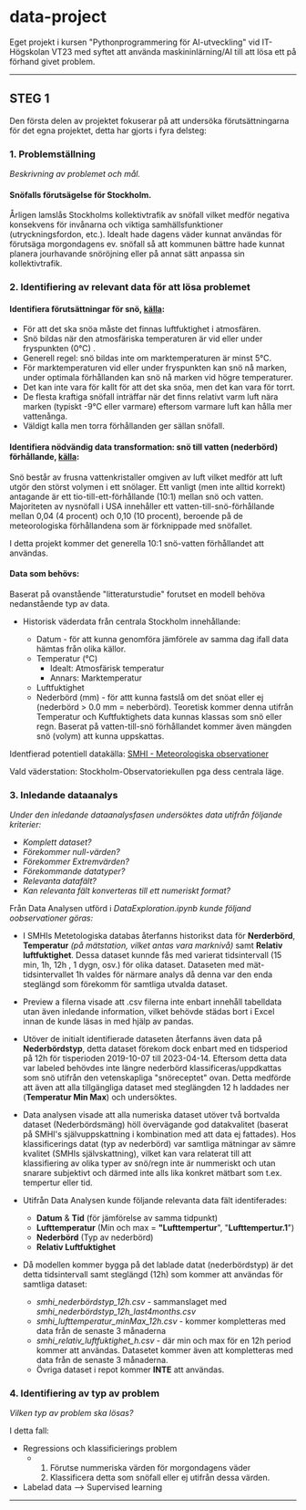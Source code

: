 # data-project

Eget projekt i kursen "Pythonprogrammering för AI-utveckling" vid IT-Högskolan VT23 med syftet att använda maskininlärning/AI till att lösa ett på förhand
givet problem.

---

## STEG 1

Den första delen av projektet fokuserar på att undersöka förutsättningarna för det egna projektet, detta har gjorts i fyra delsteg:

### 1. Problemställning

_Beskrivning av problemet och mål._

#### Snöfalls förutsägelse för Stockholm.

Årligen lamslås Stockholms kollektivtrafik av snöfall vilket medför negativa konsekvens för invånarna och viktiga samhällsfunktioner (utryckningsfordon, etc.). Idealt hade dagens väder kunnat användas för förutsäga morgondagens ev. snöfall så att kommunen bättre hade kunnat planera jourhavande snöröjning eller på annat sätt anpassa sin kollektivtrafik.

### 2. Identifiering av relevant data för att lösa problemet

#### Identifiera förutsättningar för snö, [källa](https://nsidc.org/learn/parts-cryosphere/snow/science-snow):

- För att det ska snöa måste det finnas luftfuktighet i atmosfären.
- Snö bildas när den atmosfäriska temperaturen är vid eller under fryspunkten (0°C) .
- Generell regel: snö bildas inte om marktemperaturen är minst 5°C.
- För marktemperaturen vid eller under fryspunkten kan snö nå marken, under optimala förhållanden kan snö nå marken vid högre temperaturer.
- Det kan inte vara för kallt för att det ska snöa, men det kan vara för torrt.
- De flesta kraftiga snöfall inträffar när det finns relativt varm luft nära marken (typiskt -9°C eller varmare) eftersom varmare luft kan hålla mer vattenånga.
- Väldigt kalla men torra förhållanden ger sällan snöfall.

#### Identifiera nödvändig data transformation: snö till vatten (nederbörd) förhållande, [källa](https://nsidc.org/learn/parts-cryosphere/snow/science-snow):

Snö består av frusna vattenkristaller omgiven av luft vilket medför att luft utgör den störst volymen i ett snölager. Ett vanligt (men inte alltid korrekt) antagande är ett tio-till-ett-förhållande (10:1) mellan snö och vatten. Majoriteten av nysnöfall i USA innehåller ett vatten-till-snö-förhållande mellan 0,04 (4 procent) och 0,10 (10 procent), beroende på de meteorologiska förhållandena som är förknippade med snöfallet.

I detta projekt kommer det generella 10:1 snö-vatten förhållandet att användas.

#### Data som behövs:

Baserat på ovanstående "litteraturstudie" forutset en modell behöva nedanstående typ av data.

- Historisk väderdata från centrala Stockholm innehållande:

  - Datum - för att kunna genomföra jämförele av samma dag ifall data hämtas från olika källor.
  - Temperatur (°C)
    - Idealt: Atmosfärisk temperatur
    - Annars: Marktemperatur
  - Luftfuktighet
  - Nederbörd (mm) - för attt kunna fastslå om det snöat eller ej (nederbörd > 0.0 mm = neberbörd). Teoretisk kommer denna utifrån Temperatur och Kuftfuktighets data kunnas klassas som snö eller regn. Baserat på vatten-till-snö förhållandet kommer även mängden snö (volym) att kunna uppskattas.

Identfierad potentiell datakälla: [SMHI - Meteorologiska observationer](https://www.smhi.se/data/meteorologi/ladda-ner-meteorologiska-observationer/#param=airtemperatureInstant,stations=core,stationid=98210)

Vald väderstation: Stockholm-Observatoriekullen pga dess centrala läge.

### 3. Inledande dataanalys

_Under den inledande dataanalysfasen undersöktes data utifrån följande kriterier:_

- _Komplett dataset?_
- _Förekommer null-värden?_
- _Förekommer Extremvärden?_
- _Förekommande datatyper?_
- _Relevanta datafält?_
- _Kan relevanta fält konverteras till ett numeriskt format?_

Från Data Analysen utförd i _DataExploration.ipynb kunde följand oobservationer göras:_

- I SMHIs Metetologiska databas återfanns historikst data för __Nerderbörd__, __Temperatur__ _(på mätstation, vilket antas vara marknivå)_ samt __Relativ luftfuktighet__. Dessa dataset kunnde fås med varierat tidsintervall (15 min, 1h, 12h , 1 dygn, osv.) för olika dataset. Dataseten med mät-tidsintervallet 1h valdes för närmare analys då denna var den enda steglängd som förekomm för samtliga utvalda dataset.
- Preview a filerna visade att .csv filerna inte enbart innehåll tabelldata utan även inledande information, vilket behövde städas bort i Excel innan de kunde läsas in med hjälp av pandas.
- Utöver de initialt identifierade dataseten återfanns även data på __Nederbördstyp__, detta dataset förekom dock enbart med en tidsperiod på 12h för tisperioden 2019-10-07 till 2023-04-14. Eftersom detta data var labeled behövdes inte längre nederbörd klassificeras/uppdkattas som snö utifrån den vetenskapliga "snöreceptet" ovan. Detta medförde att även att alla tillgängliga dataset med steglängden 12 h laddades ner (__Temperatur Min Max__) och undersöktes.
- Data analysen visade att alla numeriska dataset utöver två bortvalda dataset (Nederbördsmäng) höll övervägande god datakvalitet (baserat på SMHI's självuppskattning i kombination med att data ej fattades). Hos klassificerings datat (typ av nederbörd) var samtliga mätningar av sämre kvalitet (SMHIs självskattning), vilket kan vara relaterat till att klassifiering av olika typer av snö/regn inte är nummeriskt och utan snarare subjektivt och därmed inte alls lika konkret mätbart som t.ex. tempertur eller tid.
- Utifrån Data Analysen kunde följande relevanta data fält identiferades:

  - __Datum__ & __Tid__ (för jämförelse av samma tidpunkt)
  - __Lufttemperatur__ (Min och max = __"Lufttempertur__", "__Lufttempertur.1__")
  - __Nederbörd__ (Typ av nederbörd)
  - __Relativ Luftfuktighet__
- Då modellen kommer bygga på det lablade datat (nederbördstyp) är det detta tidsintervall samt steglängd (12h) som kommer att användas för samtliga dataset:

  - *smhi_nederbördstyp_12h.csv* - sammanslaget med *smhi_nederbördstyp_12h_last4months.csv*
  - *smhi_lufttemperatur_minMax_12h.csv* - kommer kompletteras med data från de senaste 3 månaderna
  - *smhi_relativ_luftfuktighet_h.csv* - där min och max för en 12h period kommer att användas. Datasetet kommer även att kompletteras med data från de senaste 3 månaderna.
  - Övriga dataset i repot kommer __INTE__ att användas.


### 4. Identifiering av typ av problem

_Vilken typ av problem ska lösas?_

I detta fall:

- Regressions och klassificierings problem
  - 1. Förutse nummeriska värden för morgondagens väder
    2. Klassificera detta som snöfall eller ej utifrån dessa värden.
- Labelad data --> Supervised learning

---
